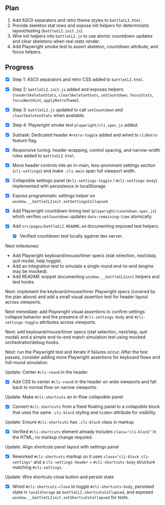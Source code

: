 ## Plan

1. Add ASCII separators and retro theme styles to `battleCLI.html`.
2. Provide skeleton stat rows and expose init helpers for deterministic layout/testing (`battleCLI.init.js`).
3. Wire init helpers into `battleCLI.js` to use atomic countdown updates and clear skeletons when real stats render.
4. Add Playwright smoke test to assert skeleton, countdown attribute, and focus helpers.

## Progress

- [x] Step 1: ASCII separators and retro CSS added to `battleCLI.html`.
- [x] Step 2: `battleCLI.init.js` added and exposes helpers (`renderSkeletonStats`, `clearSkeletonStats`, `setCountdown`, `focusStats`, `focusNextHint`, `applyRetroTheme`).
- [x] Step 3: `battleCLI.js` updated to call `setCountdown` and `clearSkeletonStats` when available.
- [x] Step 4: Playwright smoke test `playwright/cli.spec.js` added.
- [x] Subtask: Dedicated header `#retro-toggle` added and wired to `cliRetro` feature flag.

- [x] Responsive tuning: header wrapping, control spacing, and narrow-width rules added to `battleCLI.html`.
- [x] Move header controls into an in-main, less-prominent settings section (`cli-settings`) and make `.cli-main` span full viewport width.
- [x] Collapsible settings panel (`#cli-settings-toggle` / `#cli-settings-body`) implemented with persistence in localStorage.

- [x] Expose programmatic settings helper on `window.__battleCLIinit.setSettingsCollapsed`.
- [x] Add Playwright countdown timing test (`playwright/countdown.spec.js`) which verifies `setCountdown` updates `data-remaining-time` atomically.
- [x] Add `src/pages/battleCLI.README.md` documenting exposed test helpers.
  - [x] Verified countdown test locally against dev server.

Next milestones:

- Add Playwright keyboard/mouse/timer specs (stat selection, next/skip, quit modal, help toggle).
- Add an integration test to simulate a single round end-to-end (engine may be mocked).
- Add README snippet documenting `window.__battleCLIinit` helpers and test hooks.

Next: implement the keyboard/mouse/timer Playwright specs (covered by the plan above) and add a small visual assertion test for header layout across viewports.

Next immediate: add Playwright visual assertions to confirm settings collapse behavior and the presence of `#cli-settings-body` and `#cli-settings-toggle` attributes across viewports.

Next: add keyboard/mouse/timer specs (stat selection, next/skip, quit modal) and a simple end-to-end match simulation test using mocked orchestrator/debug hooks.

Next: run the Playwright test and iterate if failures occur. After the test passes, consider adding more Playwright assertions for keyboard flows and full-round simulation.

Update: Center `#cli-round` in the header

- [x] Add CSS to center `#cli-round` in the header on wide viewports and fall back to normal flow on narrow viewports.

Update: Make `#cli-shortcuts` an in-flow collapsible panel

- [x] Convert `#cli-shortcuts` from a fixed floating panel to a collapsible block that uses the same `.cli-block` styling and `hidden` attribute for visibility.

Update: Ensure `#cli-shortcuts` has `.cli-block` class in markup

- [x] Verified `#cli-shortcuts` element already includes `class="cli-block"` in the HTML; no markup change required.

Update: Align shortcuts panel layout with settings panel

- [x] Reworked `#cli-shortcuts` markup so it uses `class="cli-block cli-settings"` and a `cli-settings-header` + `#cli-shortcuts-body` structure matching `#cli-settings`.

Update: Wire shortcuts close button and persist state

- [x] Wired `#cli-shortcuts-close` to toggle `#cli-shortcuts-body`, persisted state in `localStorage` as `battleCLI.shortcutsCollapsed`, and exposed `window.__battleCLIinit.setShortcutsCollapsed` for tests.


